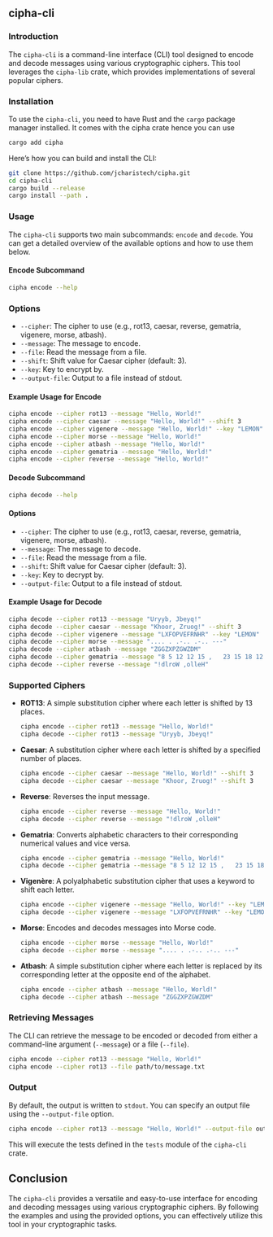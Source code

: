 ## cipha-cli

### Introduction

The `cipha-cli` is a command-line interface (CLI) tool designed to encode and decode messages using various cryptographic ciphers. This tool leverages the `cipha-lib` crate, which provides implementations of several popular ciphers.

### Installation

To use the `cipha-cli`, you need to have Rust and the `cargo` package manager installed. It comes with the cipha crate
hence you can use
```bash
cargo add cipha
```

Here’s how you can build and install the CLI:

```bash
git clone https://github.com/jcharistech/cipha.git
cd cipha-cli
cargo build --release
cargo install --path .
```

### Usage

The `cipha-cli` supports two main subcommands: `encode` and `decode`. 
You can get a detailed overview of the available options and how to use them below.

#### Encode Subcommand

```bash
cipha encode --help
```


### Options

- `--cipher`: The cipher to use (e.g., rot13, caesar, reverse, gematria, vigenere, morse, atbash).
- `--message`: The message to encode.
- `--file`: Read the message from a file.
- `--shift`: Shift value for Caesar cipher (default: 3).
- `--key`: Key to encrypt by.
- `--output-file`: Output to a file instead of stdout.


#### Example Usage for Encode

```bash
cipha encode --cipher rot13 --message "Hello, World!"
cipha encode --cipher caesar --message "Hello, World!" --shift 3
cipha encode --cipher vigenere --message "Hello, World!" --key "LEMON"
cipha encode --cipher morse --message "Hello, World!"
cipha encode --cipher atbash --message "Hello, World!"
cipha encode --cipher gematria --message "Hello, World!"
cipha encode --cipher reverse --message "Hello, World!"
```

#### Decode Subcommand

```bash
cipha decode --help
```


#### Options

- `--cipher`: The cipher to use (e.g., rot13, caesar, reverse, gematria, vigenere, morse, atbash).
- `--message`: The message to decode.
- `--file`: Read the message from a file.
- `--shift`: Shift value for Caesar cipher (default: 3).
- `--key`: Key to decrypt by.
- `--output-file`: Output to a file instead of stdout.


#### Example Usage for Decode

```bash
cipha decode --cipher rot13 --message "Uryyb, Jbeyq!"
cipha decode --cipher caesar --message "Khoor, Zruog!" --shift 3
cipha decode --cipher vigenere --message "LXFOPVEFRNHR" --key "LEMON"
cipha decode --cipher morse --message ".... . .-.. .-.. ---"
cipha decode --cipher atbash --message "ZGGZXPZGWZDM"
cipha decode --cipher gematria --message "8 5 12 12 15 ,   23 15 18 12 4 !"
cipha decode --cipher reverse --message "!dlroW ,olleH"
```

### Supported Ciphers

- **ROT13**: A simple substitution cipher where each letter is shifted by 13 places.
  ```bash
  cipha encode --cipher rot13 --message "Hello, World!"
  cipha decode --cipher rot13 --message "Uryyb, Jbeyq!"
  ```

- **Caesar**: A substitution cipher where each letter is shifted by a specified number of places.
  ```bash
  cipha encode --cipher caesar --message "Hello, World!" --shift 3
  cipha decode --cipher caesar --message "Khoor, Zruog!" --shift 3
  ```

- **Reverse**: Reverses the input message.
  ```bash
  cipha encode --cipher reverse --message "Hello, World!"
  cipha decode --cipher reverse --message "!dlroW ,olleH"
  ```

- **Gematria**: Converts alphabetic characters to their corresponding numerical values and vice versa.
  ```bash
  cipha encode --cipher gematria --message "Hello, World!"
  cipha decode --cipher gematria --message "8 5 12 12 15 ,   23 15 18 12 4 !"
  ```

- **Vigenère**: A polyalphabetic substitution cipher that uses a keyword to shift each letter.
  ```bash
  cipha encode --cipher vigenere --message "Hello, World!" --key "LEMON"
  cipha decode --cipher vigenere --message "LXFOPVEFRNHR" --key "LEMON"
  ```

- **Morse**: Encodes and decodes messages into Morse code.
  ```bash
  cipha encode --cipher morse --message "Hello, World!"
  cipha decode --cipher morse --message ".... . .-.. .-.. ---"
  ```

- **Atbash**: A simple substitution cipher where each letter is replaced by its corresponding letter at the opposite end of the alphabet.
  ```bash
  cipha encode --cipher atbash --message "Hello, World!"
  cipha decode --cipher atbash --message "ZGGZXPZGWZDM"
  ```

### Retrieving Messages

The CLI can retrieve the message to be encoded or decoded from either a command-line argument (`--message`) or a file (`--file`).

```bash
cipha encode --cipher rot13 --message "Hello, World!"
cipha encode --cipher rot13 --file path/to/message.txt
```

### Output

By default, the output is written to `stdout`. You can specify an output file using the `--output-file` option.

```bash
cipha encode --cipher rot13 --message "Hello, World!" --output-file output.txt
```


This will execute the tests defined in the `tests` module of the `cipha-cli` crate.

## Conclusion

The `cipha-cli` provides a versatile and easy-to-use interface for encoding and decoding messages using various cryptographic ciphers. By following the examples and using the provided options, you can effectively utilize this tool in your cryptographic tasks.